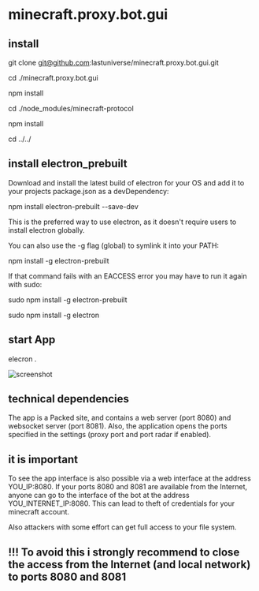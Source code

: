 # minecraft.proxy.bot.gui



## install

git clone git@github.com:lastuniverse/minecraft.proxy.bot.gui.git

cd ./minecraft.proxy.bot.gui

npm install

cd ./node_modules/minecraft-protocol

npm install

cd ../../



## install electron_prebuilt

Download and install the latest build of electron for your OS and add it to your projects package.json as a devDependency:

npm install electron-prebuilt --save-dev

This is the preferred way to use electron, as it doesn't require users to install electron globally.

You can also use the -g flag (global) to symlink it into your PATH:

npm install -g electron-prebuilt

If that command fails with an EACCESS error you may have to run it again with sudo:

sudo npm install -g electron-prebuilt

sudo npm install -g electron


## start App

elecron .


![screenshot](https://img-fotki.yandex.ru/get/68946/196117532.1/0_13090b_c4fc4dbf_orig.png)

## technical dependencies

The app is a Packed site, and contains a web server (port 8080) and websocket server (port 8081). Also, the application opens the ports specified in the settings (proxy port and port radar if enabled).

## it is important

To see the app interface is also possible via a web interface at the address YOU_IP:8080. If your ports 8080 and 8081 are available from the Internet, anyone can go to the interface of the bot at the address YOU_INTERNET_IP:8080. This can lead to theft of credentials for your minecraft account.

Also attackers with some effort can get full access to your file system. 

## !!! To avoid this i strongly recommend to close the access from the Internet (and local network) to ports 8080 and 8081
